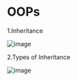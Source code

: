 # OOPs

1.Inheritance

![image](https://github.com/user-attachments/assets/1334a55b-4743-4438-9333-ce4c43bcfeb9)

2.Types of Inheritance

![image](https://github.com/user-attachments/assets/58b5c8bc-63ef-4af0-a2f6-9e8741c66442)


